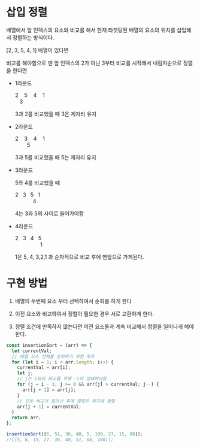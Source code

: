 # 삽입 정렬
배열에서 앞 인덱스의 요소와 비교를 해서 현재 타겟팅된 배열의 요소의 위치를 삽입해서 정렬하는 방식이다.

[2, 3, 5, 4, 1] 배열이 있다면 

비교를 해야함으로 맨 앞 인덱스의 2가 아닌 3부터 비교를 시작해서 내림차순으로 정렬을 한다면


* 1라운드

  2&nbsp;&nbsp;&nbsp;&nbsp;5&nbsp;&nbsp;&nbsp;&nbsp;4&nbsp;&nbsp;&nbsp;&nbsp;1<br>
  &nbsp;&nbsp;&nbsp;3

  3과 2를 비교했을 때 3은 제자리 유지

* 2라운드 

  2&nbsp;&nbsp;&nbsp;&nbsp;3&nbsp;&nbsp;&nbsp;&nbsp;4&nbsp;&nbsp;&nbsp;&nbsp;1<br>
  &nbsp;&nbsp;&nbsp;&nbsp;&nbsp;&nbsp;&nbsp;&nbsp;5

  3과 5를 비교했을 때 5는 제자리 유지

* 3라운드 

  5와 4를 비교했을 때 

  2&nbsp;&nbsp;&nbsp;3&nbsp;&nbsp;&nbsp;5&nbsp;&nbsp;&nbsp;1 <br>&nbsp;&nbsp;&nbsp;&nbsp;&nbsp;&nbsp;&nbsp;&nbsp;&nbsp;&nbsp;&nbsp;&nbsp;4
  
  4는 3과 5의 사이로 들어가야함

* 4라운드

  2&nbsp;&nbsp;&nbsp;3&nbsp;&nbsp;&nbsp;4&nbsp;&nbsp;&nbsp;5 <br>&nbsp;&nbsp;&nbsp;&nbsp;&nbsp;&nbsp;&nbsp;&nbsp;&nbsp;&nbsp;&nbsp;&nbsp;&nbsp;&nbsp;&nbsp;&nbsp;&nbsp;1

  1은 5, 4, 3,2,1 과 순차적으로 비교 후에 맨앞으로 가게된다.

# 구현 방법

1. 배열의 두번째 요소 부터 선택하여서 순회를 하게 한다

2. 이전 요소와 비교하여서 정렬이 필요한 경우 서로 교환하게 한다.

3. 정렬 조건에 만족하지 않는다면 이전 요소들과 계속 비교해서 정렬을 일어나게 해야한다.

```javascript
const insertionSort = (arr) => {
  let currentVal;
  // 배열 요소 전체를 순회하기 위한 루프
  for (let i = 1; i < arr.length; i++) {
    currentVal = arr[i];
    let j;
    // j는 i와의 비교를 위해 -1의 상태여야함
    for (j = i - 1; j >= 0 && arr[j] > currentVal; j--) {
      arr[j + 1] = arr[j];
    }
    // 모두 비교가 일어난 후에 알맞은 위치에 정렬
    arr[j + 1] = currentVal;
  }
  return arr;
};

insertionSort([6, 51, 36, 48, 5, 100, 27, 15, 88]);
//[(5, 6, 15, 27, 36, 48, 51, 88, 100)];


```



